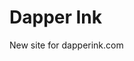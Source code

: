 # Dapper Ink
New site for dapperink.com

<!-- mup setup --config=dapperink/settings/sites/dapperink/mup.json --settings=dapperink/settings/sites/dapperink/staging.json -->
